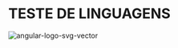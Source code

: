 # TESTE DE LINGUAGENS

![angular-logo-svg-vector](https://user-images.githubusercontent.com/84859510/222714375-fcd4431e-f69f-4374-8725-2dac23640015.svg)
